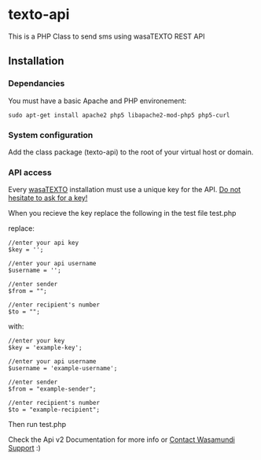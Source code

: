 texto-api
========

This is a PHP Class to send sms using wasaTEXTO REST API

## Installation

### Dependancies
You must have a basic Apache and PHP environement:

	sudo apt-get install apache2 php5 libapache2-mod-php5 php5-curl

### System configuration
Add the class package (texto-api) to the root of your virtual host or domain</b>.

### API access
Every <a href="http://www.wasamundi.com/texto">wasaTEXTO</a> installation must use a unique key for the API. [Do not hesitate to ask for a key!](mailto:support@wasamundi.com)

When you recieve the key replace the following in the test file test.php

replace:

	//enter your api key
	$key = ''; 
	
	//enter your api username
	$username = '';

	//enter sender
	$from = "";
	
	//enter recipient's number
	$to = "";
	
with: 

	//enter your key
	$key = 'example-key'; 
	
	//enter your api username
	$username = 'example-username';

	//enter sender
	$from = "example-sender";
	
	//enter recipient's number
	$to = "example-recipient";

Then run test.php

Check the Api v2 Documentation for more info or [Contact Wasamundi Support](mailto:support@wasamundi.com) :)


